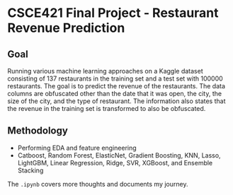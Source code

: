 # CSCE421 Final Project - Restaurant Revenue Prediction

## Goal
Running various machine learning approaches on a Kaggle dataset consisting of 137 restaurants in the training set and a test set with 100000 restaurants. The goal is to predict the revenue of the restaurants. The data columns are obfuscated other than the date that it was open, the city, the size of the city, and the type of restaurant. The information also states that the revenue in the training set is transformed to also be obfuscated.

## Methodology
- Performing EDA and feature engineering
- Catboost, Random Forest, ElasticNet, Gradient Boosting, KNN, Lasso, LightGBM, Linear Regression, Ridge, SVR, XGBoost, and Ensemble Stacking

The `.ipynb` covers more thoughts and documents my journey.
